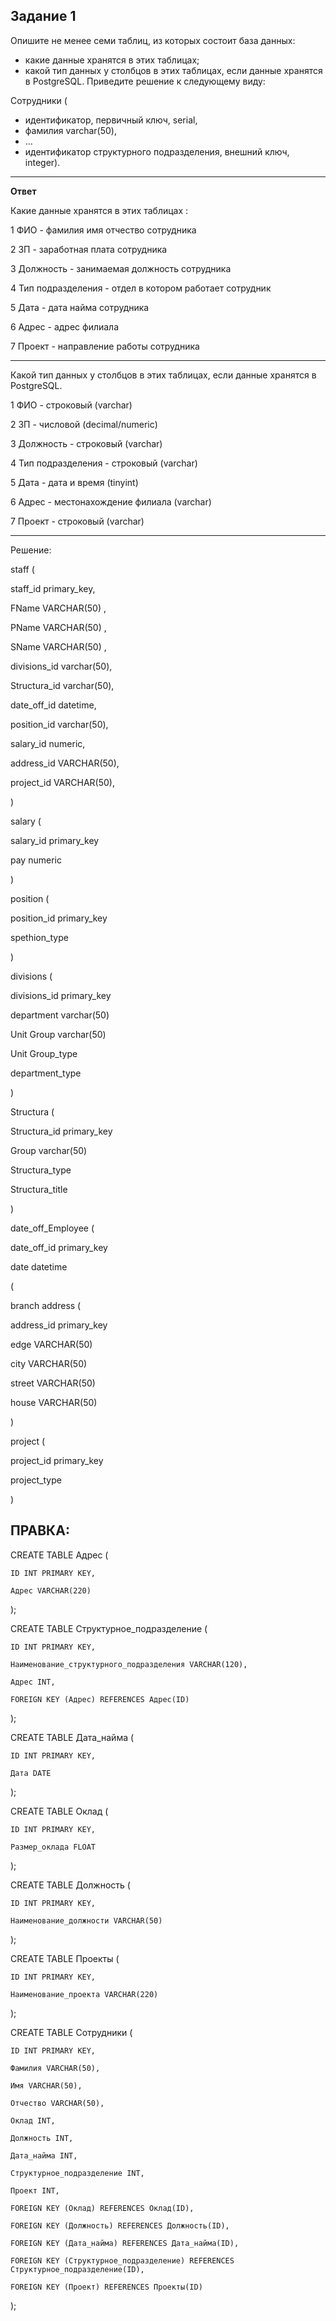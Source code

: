 ## Задание 1

Опишите не менее семи таблиц, из которых состоит база данных:

- какие данные хранятся в этих таблицах;
- какой тип данных у столбцов в этих таблицах, если данные хранятся в PostgreSQL.
Приведите решение к следующему виду:

Сотрудники (

- идентификатор, первичный ключ, serial,
- фамилия varchar(50),
- ...
- идентификатор структурного подразделения, внешний ключ, integer).

___

**Ответ**

Какие данные хранятся в этих таблицах :

1 ФИО  - фамилия имя отчество сотрудника 

2 ЗП  - заработная плата сотрудника

3 Должность  - занимаемая должность сотрудника

4 Тип подразделения - отдел в котором работает сотрудник

5 Дата - дата найма сотрудника

6 Адрес - адрес филиала

7 Проект - направление работы сотрудника
___

Какой тип данных у столбцов в этих таблицах, если данные хранятся в PostgreSQL.

1 ФИО  -  строковый (varchar)

2 ЗП  - числовой (decimal/numeric)

3 Должность  - строковый (varchar)

4 Тип подразделения - строковый (varchar)

5 Дата - дата и время (tinyint)

6 Адрес - местонахождение филиала (varchar)

7 Проект - строковый (varchar)

___

Решение: 


staff (

 staff_id primary_key,

 FName VARCHAR(50) ,
 
 PName VARCHAR(50) ,
 
 SName VARCHAR(50) ,
 
 divisions_id varchar(50),
 
 Structura_id varchar(50),
 
 date_off_id datetime,
 
 position_id varchar(50),
 
 salary_id numeric,
 
 address_id VARCHAR(50),
 
 project_id VARCHAR(50),
 
)

salary (

salary_id primary_key

pay numeric

)

position (

position_id primary_key

spethion_type

)

divisions (

divisions_id primary_key

department varchar(50)

Unit Group varchar(50)

Unit Group_type

department_type

)

Structura (

Structura_id primary_key

Group varchar(50)

Structura_type 

Structura_title

)


date_off_Employee (

date_off_id primary_key

date datetime

(


branch address (

address_id primary_key

edge VARCHAR(50)

city VARCHAR(50)

street VARCHAR(50)

house VARCHAR(50)

)

project (

project_id primary_key

project_type

)

## ПРАВКА:

CREATE TABLE Адрес (

    ID INT PRIMARY KEY,
    
    Адрес VARCHAR(220)

);

CREATE TABLE Структурное_подразделение (

    ID INT PRIMARY KEY,
    
    Наименование_структурного_подразделения VARCHAR(120),
    
    Адрес INT,
    
    FOREIGN KEY (Адрес) REFERENCES Адрес(ID)

);

CREATE TABLE Дата_найма (

    ID INT PRIMARY KEY,
    
    Дата DATE

);

CREATE TABLE Оклад (

    ID INT PRIMARY KEY,
    
    Размер_оклада FLOAT

);

CREATE TABLE Должность (

    ID INT PRIMARY KEY,
    
    Наименование_должности VARCHAR(50)

);

CREATE TABLE Проекты (

    ID INT PRIMARY KEY,
    
    Наименование_проекта VARCHAR(220)

);

CREATE TABLE Сотрудники (

    ID INT PRIMARY KEY,
    
    Фамилия VARCHAR(50),
    
    Имя VARCHAR(50),
    
    Отчество VARCHAR(50),
    
    Оклад INT,
    
    Должность INT,
    
    Дата_найма INT,
    
    Структурное_подразделение INT,
    
    Проект INT,
    
    FOREIGN KEY (Оклад) REFERENCES Оклад(ID),
    
    FOREIGN KEY (Должность) REFERENCES Должность(ID),
    
    FOREIGN KEY (Дата_найма) REFERENCES Дата_найма(ID),
    
    FOREIGN KEY (Структурное_подразделение) REFERENCES Структурное_подразделение(ID),
    
    FOREIGN KEY (Проект) REFERENCES Проекты(ID)

);
